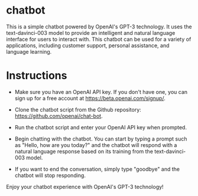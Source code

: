 # chatbot
This is a simple chatbot powered by OpenAI's GPT-3 technology. It uses the text-davinci-003 model to provide an intelligent and natural language interface for users to interact with. This chatbot can be used for a variety of applications, including customer support, personal assistance, and language learning.

# Instructions

* Make sure you have an OpenAI API key. If you don't have one, you can sign up for a free account at https://beta.openai.com/signup/.

* Clone the chatbot script from the Github repository: https://github.com/openai/chat-bot.

* Run the chatbot script and enter your OpenAI API key when prompted.

* Begin chatting with the chatbot. You can start by typing a prompt such as "Hello, how are you today?" and the chatbot will respond with a natural language response based on its training from the text-davinci-003 model.

* If you want to end the conversation, simply type "goodbye" and the chatbot will stop responding.


Enjoy your chatbot experience with OpenAI's GPT-3 technology!
